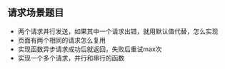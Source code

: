 ## 请求场景题目
  - 两个请求并行发送，如果其中一个请求出错，就用默认值代替，怎么实现
  - 页面有两个相同的请求怎么复用
  - 实现函数异步请求成功后就返回，失败后重试max次
  - 实现一个多个请求，并行和串行的函数